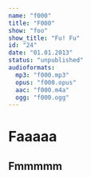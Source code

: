 ```yaml
---
name: "f000"
title: "F000"
show: "foo"
show_title: "Fu! Fu"
id: "24"
date: "01.01.2013"
status: "unpublished"
audioformats:
  mp3: "f000.mp3"
  opus: "f000.opus"
  aac: "f000.m4a"
  ogg: "f000.ogg"
---
```

# Faaaaa

## Fmmmmm
